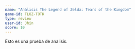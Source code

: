 ```yaml
---
name: "Análisis The Legend of Zelda: Tears of the Kingdom"
game-id: TLOZ-TOTK
type: review
user-id: Jhin
score: 10
---
```

Esto es una prueba de analisis.
